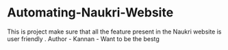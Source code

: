 # Automating-Naukri-Website
This is project make sure that all the feature present in the Naukri website is user friendly . 
Author - Kannan - Want to be the bestg
